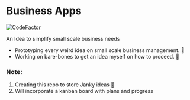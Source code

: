 # Business Apps
[![CodeFactor](https://www.codefactor.io/repository/github/rifasm/businessapps/badge)](https://www.codefactor.io/repository/github/rifasm/businessapps)

An Idea to simplify small scale business needs

- Prototyping every weird idea on small scale business management. 🤯
- Working on bare-bones to get an idea myself on how to proceed. 🤣

### Note:
1. Creating this repo to store Janky ideas 💯
2. Will incorporate a kanban board with plans and progress